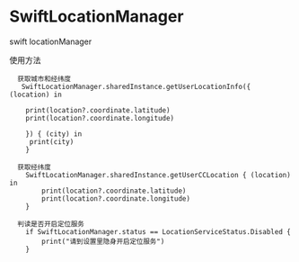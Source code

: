 # SwiftLocationManager
swift locationManager

使用方法

      获取城市和经纬度
       SwiftLocationManager.sharedInstance.getUserLocationInfo({ (location) in
        
        print(location?.coordinate.latitude)
        print(location?.coordinate.longitude)
        
        }) { (city) in
         print(city)
        }
        
      获取经纬度
        SwiftLocationManager.sharedInstance.getUserCCLocation { (location) in
            print(location?.coordinate.latitude)
            print(location?.coordinate.longitude)
        }
        
      判读是否开启定位服务
        if SwiftLocationManager.status == LocationServiceStatus.Disabled {
            print("请到设置里隐身开启定位服务")
        }
